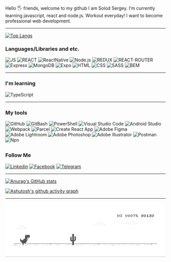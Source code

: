 <!-- ---
### Hi everyone, my name's Sergey👋
--- -->

Hello 🖐️ friends, welcome to my github I am Solod Sergey. I’m currently learning javascript, react and node.js. Workout everyday! I want to become professional web development.

---

[![Top Langs](https://github-readme-stats.vercel.app/api/top-langs/?username=Solod-S&layout=compact)](https://github.com/anuraghazra/github-readme-stats)

### Languages/Libraries and etc.

![JS](https://img.shields.io/badge/-JS-F6F8FA?style=for-the-badge&logo=javascript&logoColor=F3CF01)
![REACT](https://img.shields.io/badge/-react-F6F8FA?style=for-the-badge&logo=react&logoColor=0CD8EA)
![ReactNative](https://img.shields.io/badge/-ReactNative-F6F8FA?style=for-the-badge&logo=react&logoColor=0396DE)
![Node.js](https://img.shields.io/badge/-Node.js-F6F8FA?style=for-the-badge&logo=Node.js&logoColor=669C59)
![REDUX](https://img.shields.io/badge/-REDUX-F6F8FA?style=for-the-badge&logo=redux&logoColor=764EB0)
![REACT-ROUTER](https://img.shields.io/badge/-REACTROUTER-F6F8FA?style=for-the-badge&logo=reactrouter&logoColor=C5021A)
![Express](https://img.shields.io/badge/-Express-F6F8FA?style=for-the-badge&logo=express&logoColor=353535)
![MongoDB](https://img.shields.io/badge/-MongoDB-F6F8FA?style=for-the-badge&logo=mongodb&logoColor=118D4D)
![Expo](https://img.shields.io/badge/-Expo-F6F8FA?style=for-the-badge&logo=expo&logoColor=106DAD)
![HTML](https://img.shields.io/badge/-HTML-F6F8FA?style=for-the-badge&logo=html5&logoColor=EB4C42)
![CSS](https://img.shields.io/badge/-CSS-F6F8FA?style=for-the-badge&logo=CSS3&logoColor=0068BA)
![SASS](https://img.shields.io/badge/-SASS-F6F8FA?style=for-the-badge&logo=SASS&logoColor=c66394)
![BEM](https://img.shields.io/badge/-BEM-F6F8FA?style=for-the-badge&logo=bem&logoColor=2E99D1)

---

### I'm learning
![TypeScript](https://img.shields.io/badge/-TypeScript-F6F8FA?style=for-the-badge&logo=typescript&logoColor=0068BA)


---

### My tools

![GitHub](https://img.shields.io/badge/-GitHub-F6F8FA?style=for-the-badge&logo=github&logoColor=171A1F)
![GitBash](https://img.shields.io/badge/-GitBash-F6F8FA?style=for-the-badge&logo=gnubash&logoColor=171A1F)
![PowerShell](https://img.shields.io/badge/-powershell-F6F8FA?style=for-the-badge&logo=powershell&logoColor=171A1F)
![Visual Studio Code](https://img.shields.io/badge/-VsCode-F6F8FA?style=for-the-badge&logo=visualstudiocode&logoColor=289BEA)
![Android Studio](https://img.shields.io/badge/-androidstudio-F6F8FA?style=for-the-badge&logo=androidstudio&logoColor=3AD17D)
![Webpack](https://img.shields.io/badge/-Webpack-F6F8FA?style=for-the-badge&logo=webpack&logoColor=1B74BA)
![Parcel](https://img.shields.io/badge/-Parcel-F6F8FA?style=for-the-badge&logo=webpack&logoColor=E8C19C)
![Create React App](https://img.shields.io/badge/-createreactapp-F6F8FA?style=for-the-badge&logo=createreactapp&logoColor=63D1EE)
![Adobe Figma](https://img.shields.io/badge/-Figma-F6F8FA?style=for-the-badge&logo=figma&logoColor=9D56F7)
![Adobe Lightroom](https://img.shields.io/badge/-Lightroom-F6F8FA?style=for-the-badge&logo=adobelightroom&logoColor=032126)
![Adobe Photoshop](https://img.shields.io/badge/-Photoshop-F6F8FA?style=for-the-badge&logo=adobephotoshop&logoColor=001C33)
![Adobe Illustrator](https://img.shields.io/badge/-Illustrator-F6F8FA?style=for-the-badge&logo=adobeillustrator&logoColor=F79500)
![Postman](https://img.shields.io/badge/-Postman-F6F8FA?style=for-the-badge&logo=postman&logoColor=FF6C37)
![Npn](https://img.shields.io/badge/-NPN-F6F8FA?style=for-the-badge&logo=npm&logoColor=171A1F)

## <!-- ![Trello](https://img.shields.io/badge/-Trello-F6F8FA?style=for-the-badge&logo=Trello&logoColor=007FC8) -->

### Follow Me

[![Linkedin](https://img.shields.io/badge/-LinkedIn-F6F8FA?style=for-the-badge&logo=LinkedIn&logoColor=0A63BC)](https://www.linkedin.com/in/serhii-solod-557991256/)
[![Facebook](https://img.shields.io/badge/-Facebook-F6F8FA?style=for-the-badge&logo=Facebook&logoColor=4867AA)](https://www.facebook.com/sergsolik)
[![Telegram](https://img.shields.io/badge/-Telegram-F6F8FA?style=for-the-badge&logo=telegram&logoColor=4867AA)](https://t.me/sergey_nicol)

---

[![Anurag's GitHub stats](https://github-readme-stats.vercel.app/api?username=Solod-S&count_private=true&show_icons=true&theme=default)](https://github.com/anuraghazra/github-readme-stats)

[![Ashutosh's github activity graph](https://activity-graph.herokuapp.com/graph?username=Solod-S&bg_color=fff&color=000&line=5698F0&point=000&hide_border=true)](https://github.com/ashutosh00710/github-readme-activity-graph)

---

<img
            src="./img/dino.gif"
            alt="dino"
        />

<!-- ![Header](https://github.com/Solod-S/Solod-S/blob/main/assets/full2.png) -->

<!--
### Hi there 👋
**Solod-S/Solod-S** is a ✨ _special_ ✨ repository because its `README.md` (this file) appears on your GitHub profile.

Here are some ideas to get you started:

- 🔭 I’m currently working on ...
- 🌱 I’m currently learning ...
- 👯 I’m looking to collaborate on ...
- 🤔 I’m looking for help with ...
- 💬 Ask me about ...
- 📫 How to reach me: ...
- 😄 Pronouns: ...
- ⚡ Fun fact: ...
-->
